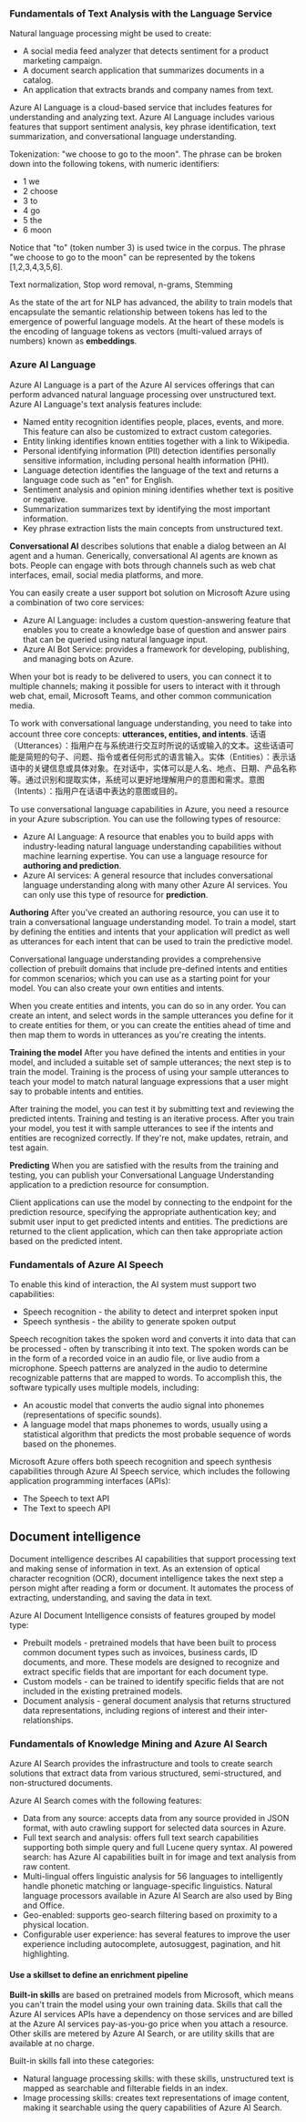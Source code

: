 ### Fundamentals of Text Analysis with the Language Service
Natural language processing might be used to create:
- A social media feed analyzer that detects sentiment for a product marketing campaign.
- A document search application that summarizes documents in a catalog.
- An application that extracts brands and company names from text.

Azure AI Language is a cloud-based service that includes features for understanding and analyzing text. Azure AI Language includes various features that support sentiment analysis, key phrase identification, text summarization, and conversational language understanding.

Tokenization:  "we choose to go to the moon". The phrase can be broken down into the following tokens, with numeric identifiers:
- 1 we
- 2 choose
- 3 to
- 4 go
- 5 the
- 6 moon

Notice that "to" (token number 3) is used twice in the corpus. The phrase "we choose to go to the moon" can be represented by the tokens [1,2,3,4,3,5,6].

Text normalization, Stop word removal, n-grams, Stemming

As the state of the art for NLP has advanced, the ability to train models that encapsulate the semantic relationship between tokens has led to the emergence of powerful language models. At the heart of these models is the encoding of language tokens as vectors (multi-valued arrays of numbers) known as **embeddings**.

### Azure AI Language
Azure AI Language is a part of the Azure AI services offerings that can perform advanced natural language processing over unstructured text. Azure AI Language's text analysis features include:
- Named entity recognition identifies people, places, events, and more. This feature can also be customized to extract custom categories.
- Entity linking identifies known entities together with a link to Wikipedia.
- Personal identifying information (PII) detection identifies personally sensitive information, including personal health information (PHI).
- Language detection identifies the language of the text and returns a language code such as "en" for English.
- Sentiment analysis and opinion mining identifies whether text is positive or negative.
- Summarization summarizes text by identifying the most important information.
- Key phrase extraction lists the main concepts from unstructured text.

**Conversational AI** describes solutions that enable a dialog between an AI agent and a human. Generically, conversational AI agents are known as bots. People can engage with bots through channels such as web chat interfaces, email, social media platforms, and more.

You can easily create a user support bot solution on Microsoft Azure using a combination of two core services:
- Azure AI Language: includes a custom question-answering feature that enables you to create a knowledge base of question and answer pairs that can be queried using natural language input.
- Azure AI Bot Service: provides a framework for developing, publishing, and managing bots on Azure.

When your bot is ready to be delivered to users, you can connect it to multiple channels; making it possible for users to interact with it through web chat, email, Microsoft Teams, and other common communication media.

To work with conversational language understanding, you need to take into account three core concepts: **utterances, entities, and intents**. 话语（Utterances）：指用户在与系统进行交互时所说的话或输入的文本。这些话语可能是简短的句子、问题、指令或者任何形式的语言输入。实体（Entities）：表示话语中的关键信息或具体对象。在对话中，实体可以是人名、地点、日期、产品名称等。通过识别和提取实体，系统可以更好地理解用户的意图和需求。意图（Intents）：指用户在话语中表达的意图或目的。

To use conversational language capabilities in Azure, you need a resource in your Azure subscription. You can use the following types of resource:
- Azure AI Language: A resource that enables you to build apps with industry-leading natural language understanding capabilities without machine learning expertise. You can use a language resource for **authoring and prediction**.
- Azure AI services: A general resource that includes conversational language understanding along with many other Azure AI services. You can only use this type of resource for **prediction**.
  
**Authoring**
After you've created an authoring resource, you can use it to train a conversational language understanding model. To train a model, start by defining the entities and intents that your application will predict as well as utterances for each intent that can be used to train the predictive model.

Conversational language understanding provides a comprehensive collection of prebuilt domains that include pre-defined intents and entities for common scenarios; which you can use as a starting point for your model. You can also create your own entities and intents.

When you create entities and intents, you can do so in any order. You can create an intent, and select words in the sample utterances you define for it to create entities for them, or you can create the entities ahead of time and then map them to words in utterances as you're creating the intents.

**Training the model**
After you have defined the intents and entities in your model, and included a suitable set of sample utterances; the next step is to train the model. Training is the process of using your sample utterances to teach your model to match natural language expressions that a user might say to probable intents and entities.

After training the model, you can test it by submitting text and reviewing the predicted intents. Training and testing is an iterative process. After you train your model, you test it with sample utterances to see if the intents and entities are recognized correctly. If they're not, make updates, retrain, and test again.

**Predicting**
When you are satisfied with the results from the training and testing, you can publish your Conversational Language Understanding application to a prediction resource for consumption.

Client applications can use the model by connecting to the endpoint for the prediction resource, specifying the appropriate authentication key; and submit user input to get predicted intents and entities. The predictions are returned to the client application, which can then take appropriate action based on the predicted intent.

### Fundamentals of Azure AI Speech 
To enable this kind of interaction, the AI system must support two capabilities:
- Speech recognition - the ability to detect and interpret spoken input
- Speech synthesis - the ability to generate spoken output

Speech recognition takes the spoken word and converts it into data that can be processed - often by transcribing it into text. The spoken words can be in the form of a recorded voice in an audio file, or live audio from a microphone. Speech patterns are analyzed in the audio to determine recognizable patterns that are mapped to words. To accomplish this, the software typically uses multiple models, including:
- An acoustic model that converts the audio signal into phonemes (representations of specific sounds).
- A language model that maps phonemes to words, usually using a statistical algorithm that predicts the most probable sequence of words based on the phonemes.

Microsoft Azure offers both speech recognition and speech synthesis capabilities through Azure AI Speech service, which includes the following application programming interfaces (APIs):
- The Speech to text API
- The Text to speech API

## Document intelligence
Document intelligence describes AI capabilities that support processing text and making sense of information in text. As an extension of optical character recognition (OCR), document intelligence takes the next step a person might after reading a form or document. It automates the process of extracting, understanding, and saving the data in text.

Azure AI Document Intelligence consists of features grouped by model type:
- Prebuilt models - pretrained models that have been built to process common document types such as invoices, business cards, ID documents, and more. These models are designed to recognize and extract specific fields that are important for each document type.
- Custom models - can be trained to identify specific fields that are not included in the existing pretrained models.
- Document analysis - general document analysis that returns structured data representations, including regions of interest and their inter-relationships.

### Fundamentals of Knowledge Mining and Azure AI Search 
Azure AI Search provides the infrastructure and tools to create search solutions that extract data from various structured, semi-structured, and non-structured documents.

Azure AI Search comes with the following features:
- Data from any source: accepts data from any source provided in JSON format, with auto crawling support for selected data sources in Azure.
- Full text search and analysis: offers full text search capabilities supporting both simple query and full Lucene query syntax.
AI powered search: has Azure AI capabilities built in for image and text analysis from raw content.
- Multi-lingual offers linguistic analysis for 56 languages to intelligently handle phonetic matching or language-specific linguistics. Natural language processors available in Azure AI Search are also used by Bing and Office.
- Geo-enabled: supports geo-search filtering based on proximity to a physical location.
- Configurable user experience: has several features to improve the user experience including autocomplete, autosuggest, pagination, and hit highlighting.

#### Use a skillset to define an enrichment pipeline
**Built-in skills** are based on pretrained models from Microsoft, which means you can't train the model using your own training data. Skills that call the Azure AI services APIs have a dependency on those services and are billed at the Azure AI services pay-as-you-go price when you attach a resource. Other skills are metered by Azure AI Search, or are utility skills that are available at no charge.

Built-in skills fall into these categories:
- Natural language processing skills: with these skills, unstructured text is mapped as searchable and filterable fields in an index.
- Image processing skills: creates text representations of image content, making it searchable using the query capabilities of Azure AI Search.

